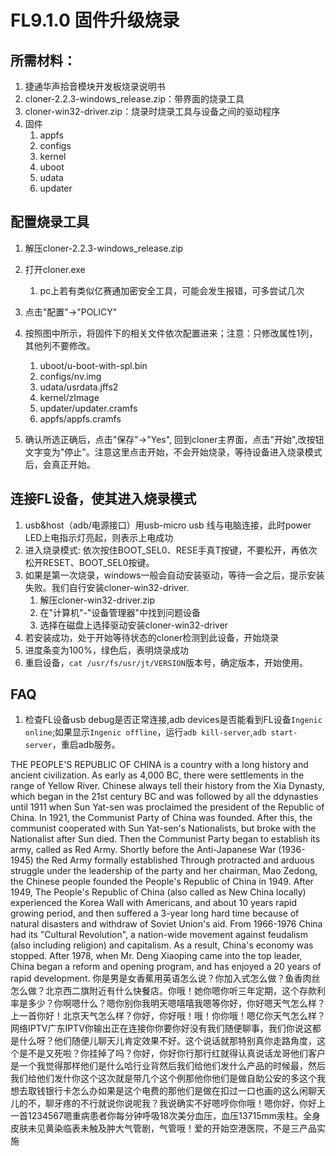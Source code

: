 # FL9.1.0 固件升级烧录

## 所需材料：

1. 捷通华声拾音模块开发板烧录说明书
2. cloner-2.2.3-windows_release.zip：带界面的烧录工具
3. cloner-win32-driver.zip：烧录时烧录工具与设备之间的驱动程序
4. 固件
    1. appfs
    2. configs
    3. kernel
    4. uboot
    5. udata
    6. updater

## 配置烧录工具

1. 解压cloner-2.2.3-windows_release.zip
2. 打开cloner.exe
    1. pc上若有类似亿赛通加密安全工具，可能会发生报错，可多尝试几次
3. 点击"配置"->"POLICY"
4. 按照图中所示，将固件下的相关文件依次配置进来；注意：只修改属性1列，其他列不要修改。
    1. uboot/u-boot-with-spl.bin
    2. configs/nv.img
    3. udata/usrdata.jffs2
    4. kernel/zImage
    5. updater/updater.cramfs
    6. appfs/appfs.cramfs

1. 确认所选正确后，点击"保存"->"Yes", 回到cloner主界面，点击"开始",改按钮文字变为"停止"。注意这里点击开始，不会开始烧录，等待设备进入烧录模式后，会真正开始。

## 连接FL设备，使其进入烧录模式

1. usb&host（adb/电源接口）用usb-micro usb 线与电脑连接，此时power LED上电指示灯亮起，则表示上电成功
2. 进入烧录模式: 依次按住BOOT_SEL0、RESE手真T按键，不要松开，再依次松开RESET、BOOT_SEL0按键。
3. 如果是第一次烧录，windows一般会自动安装驱动，等待一会之后，提示安装失败。我们自行安装cloner-win32-driver.
    1. 解压cloner-win32-driver.zip
    2. 在"计算机"-"设备管理器"中找到问题设备
    3. 选择在磁盘上选择驱动安装cloner-win32-driver
4. 若安装成功，处于开始等待状态的cloner检测到此设备，开始烧录
5. 进度条变为100%，绿色后，表明烧录成功
6. 重启设备，`cat /usr/fs/usr/jt/VERSION`版本号，确定版本，开始使用。





## FAQ

1. 检查FL设备usb debug是否正常连接,adb devices是否能看到FL设备`Ingenic online`;如果显示`Ingenic offline`，运行`adb kill-server`,`adb start-server`，重启adb服务。


THE PEOPLE'S REPUBLIC OF CHINA is a country with a long history and ancient civilization. As early as 4,000 BC, there were settlements in the range of Yellow River. Chinese always tell their history from the Xia Dynasty, which began in the 21st century BC and was followed by all the ddynasties until 1911 when Sun Yat-sen was proclaimed the president of the Republic of China. In 1921, the Communist Party of China was founded. After this, the communist cooperated with Sun Yat-sen's Nationalists, but broke with the Nationalist after Sun died. Then the Communist Party began to establish its army, called as Red Army. Shortly  before  the Anti-Japanese War (1936-1945) the Red Army formally established Through protracted and arduous struggle under the leadership of the party and her chairman, Mao Zedong, the Chinese people founded the People's Republic of China in 1949. After 1949, The People's Republic  of China (also called as New China locally) experienced the Korea Wall with Americans, and about 10 years rapid growing period, and then suffered a 3-year long hard time because of natural disasters and withdraw of Soviet Union's aid. From 1966-1976 China had its "Cultural Revolution", a nation-wide movement against feudalism  (also including  religion) and capitalism. As a result, China's economy was stopped. After 1978, when Mr. Deng Xiaoping came into the top leader, China began a reform and opening program, and has enjoyed a 20 years of rapid development. 
你是男是女香蕉用英语怎么说？你加入式怎么做？鱼香肉丝怎么做？北京西二旗附近有什么快餐店。你哦！她你嗯你听三年定期，这个存款利率是多少？你啊嗯什么？嗯你别你我明天嗯嘻嘻我嗯等你好，你好嗯天气怎么样？上一首你好！北京天气怎么样？你好，你好哦！哦！你你哦！嗯亿你天气怎么样？网络IPTV广东IPTV你输出正在连接你你要你好没有我们随便聊事，我们你说这都是什么呀？他们随便儿聊天儿肯定效果不好。这个说话就那特别真你走路角度，这个是不是又死啦？你挂掉了吗？你好，你好你行那行红就得认真说话龙哥他们客户是一个我觉得那样他们是什么哈行业背然后我们给他们发什么产品的时候最，然后我们给他们发什你这个这次就是带几个这个例那他你他们是做自助公安的多这个我想去取钱银行卡怎么办如果是这个电费的那他们是做在扣过一口也画的这么闲聊天儿的不，聊牙疼的不行就说你说呢我？我说确实不好嗯哼你你哦！嗯你好，你好上一首1234567嗯重病患者你每分钟呼吸18次美分血压，血压13715mm汞柱。全身皮肤未见黄染临表未触及肿大气管剧，气管哦！爱的开始空港医院，不是三产品实施